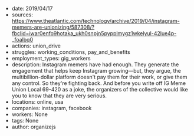 - date: 2019/04/17
- sources: https://www.theatlantic.com/technology/archive/2019/04/instagram-memers-are-unionizing/587308/?fbclid=iwar0enfo9hotaka_ukh0snpjn5pypplmygz1wkelyul-42lue4p-_foalbq0
- actions: union_drive
- struggles: working_conditions, pay_and_benefits
- employment_types: gig_workers
- description: Instagram memers have had enough. They generate the engagement that helps keep Instagram growing—but, they argue, the multibillion-dollar platform doesn't pay them for their work, or give them any control. So they're fighting back. And before you write off IG Meme Union Local 69-420 as a joke, the organizers of the collective would like you to know that they are very serious.
- locations: online, usa
- companies: instagram, facebook
- workers: None
- tags: None
- author: organizejs
